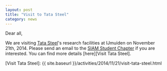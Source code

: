 ```yaml
---
layout: post
title: "Visit to Tata Steel"
category: news
---
```


Dear all,

We are visiting [Tata Steel]'s research facilities at IJmuiden on November 21th, 2014.
Please send an email to the [SIAM Student Chapter][mail sscdelft] if you are interested. 
You can find more details [here][Visit Tata Steel].

[mail sscdelft]: mailto:SIAMSC-EWI@tudelft.nl
[Tata Steel]: http://www.tatasteel.nl
[Visit Tata Steel]: {{ site.baseurl }}/activities/2014/11/21/visit-tata-steel.html

